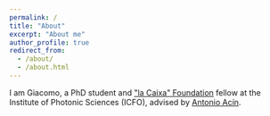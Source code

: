 ```yaml
---
permalink: /
title: "About"
excerpt: "About me"
author_profile: true
redirect_from: 
  - /about/
  - /about.html
---
```


I am Giacomo, a PhD student and ["la Caixa" Foundation](https://lacaixafoundation.org/en/doctoral-inphinit-fellowships-incoming-call) fellow at the Institute of Photonic Sciences (ICFO), advised by [Antonio Acín](https://www.icfo.eu/research-group/7/quantum-information/home/437/). 
